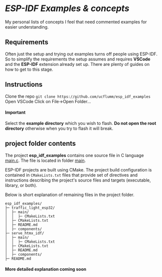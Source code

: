 # _ESP-IDF Examples & concepts_

My personal lists of concepts I feel that need commented examples for easier understanding.

## Requirements

Often just the setup and trying out examples turns off people using ESP-IDF. So to simplify the requirements the setup assumes and requires **VSCode** and the **ESP-IDF** extension already set up. There are plenty of guides on how to get to this stage.

## Instructions

Clone the repo
`` git clone https://github.com/ucflumm/esp_idf_examples ``
Open VSCode
Click on File->Open Folder...

#### Important

Select the **example directory** which you wish to flash. **Do not open the root directory** otherwise when you try to flash it will break.

## project folder contents

The project **esp_idf_examples** contains one source file in C language [main.c](main/main.c). The file is located in folder [main](main).

ESP-IDF projects are built using CMake. The project build configuration is contained in `CMakeLists.txt`
files that provide set of directives and instructions describing the project's source files and targets
(executable, library, or both).

Below is short explanation of remaining files in the project folder.

```
esp_idf_examples/
├─ traffic_light_esp32/
│  ├─ main/
│  │  ├─ CMakeLists.txt
│  ├─ CMakeLists.txt
│  ├─ README.md
│  ├─ components/
├─ serve_htmx_idf/
│  ├─ main/
│  │  ├─ CMakeLists.txt
│  ├─ CMakeLists.txt
│  ├─ README.md
│  ├─ components/
├─ README.md
```

#### More detailed explanation coming soon
